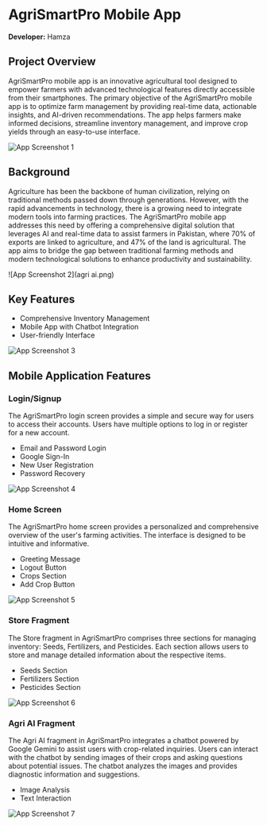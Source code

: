 # AgriSmartPro Mobile App

**Developer:** Hamza

## Project Overview

AgriSmartPro mobile app is an innovative agricultural tool designed to empower farmers with advanced technological features directly accessible from their smartphones. The primary objective of the AgriSmartPro mobile app is to optimize farm management by providing real-time data, actionable insights, and AI-driven recommendations. The app helps farmers make informed decisions, streamline inventory management, and improve crop yields through an easy-to-use interface.

![App Screenshot 1](splash.png)

## Background

Agriculture has been the backbone of human civilization, relying on traditional methods passed down through generations. However, with the rapid advancements in technology, there is a growing need to integrate modern tools into farming practices. The AgriSmartPro mobile app addresses this need by offering a comprehensive digital solution that leverages AI and real-time data to assist farmers in Pakistan, where 70% of exports are linked to agriculture, and 47% of the land is agricultural. The app aims to bridge the gap between traditional farming methods and modern technological solutions to enhance productivity and sustainability.

![App Screenshot 2](agri ai.png)

## Key Features


- Comprehensive Inventory Management
- Mobile App with Chatbot Integration
- User-friendly Interface

![App Screenshot 3](forgotpass.png)

## Mobile Application Features

### Login/Signup

The AgriSmartPro login screen provides a simple and secure way for users to access their accounts. Users have multiple options to log in or register for a new account.

- Email and Password Login
- Google Sign-In
- New User Registration
- Password Recovery

![App Screenshot 4](login.png)

### Home Screen

The AgriSmartPro home screen provides a personalized and comprehensive overview of the user's farming activities. The interface is designed to be intuitive and informative.

- Greeting Message
- Logout Button
- Crops Section
- Add Crop Button

![App Screenshot 5](home.png)

### Store Fragment

The Store fragment in AgriSmartPro comprises three sections for managing inventory: Seeds, Fertilizers, and Pesticides. Each section allows users to store and manage detailed information about the respective items.

- Seeds Section
- Fertilizers Section
- Pesticides Section

![App Screenshot 6](store.png)

### Agri AI Fragment

The Agri AI fragment in AgriSmartPro integrates a chatbot powered by Google Gemini to assist users with crop-related inquiries. Users can interact with the chatbot by sending images of their crops and asking questions about potential issues. The chatbot analyzes the images and provides diagnostic information and suggestions.

- Image Analysis
- Text Interaction

![App Screenshot 7](agriai.png)
